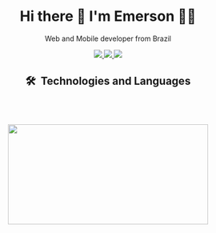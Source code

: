<h1 align='center'>
  Hi there 👋 I'm Emerson 👨‍💻
</h1>

<p align="center"> 
   Web and Mobile developer from Brazil
</p>

<p align="center">
  <a href="https://linkedin.com/in/emersonslima" target="_blank" alt="Linkedin">
    <img src="https://img.shields.io/badge/-Linkedin-6610F2?style=for-the-badge&logo=Linkedin&logoColor=FFFFFF&link=https://linkedin.com/in/emersonslima"/>
  </a>
  <a href="mailto:emerson.dev7@gmail.com?subject=Hello%20again" target="_blank" alt="WhatsApp">
  <img src="https://img.shields.io/badge/Gmail-6610f2?style=for-the-badge&logo=gmail&logoColor=white"/>
  </a>
  <a href="https://instagram.com/emersonlimaa7" target="_blank" alt="Instagram">
    <img src="https://img.shields.io/badge/-instagram-6610F2?style=for-the-badge&logo=instagram&logoColor=FFFFFF&link=https://instagram.com/emersonlimaa7"/>
  </a>
</p> 

<div align="center" style:"display: inline-block">
  
  <h2> 🛠 &nbsp;Technologies and Languages</h2>
  <div display="inline block">
  
  <img alt="" src="https://img.shields.io/badge/javascript-%23323330.svg?style=for-the-badge&logo=javascript&logoColor=%23F7DF1E"/>
  <img alt="" src="https://img.shields.io/badge/react-%2320232a.svg?style=for-the-badge&logo=react&logoColor=%2361DAFB"/>
  <img alt="" src="https://img.shields.io/badge/react_native-%2320232a.svg?style=for-the-badge&logo=react&logoColor=%2361DAFB" />
  <img alt="" src="https://img.shields.io/badge/typescript-%23007ACC.svg?style=for-the-badge&logo=typescript&logoColor=white"/>
  <img alt="" src="https://img.shields.io/badge/css3-%231572B6.svg?style=for-the-badge&logo=css3&logoColor=white"/>
  <img alt="" src="https://img.shields.io/badge/html5-%23E34F26.svg?style=for-the-badge&logo=html5&logoColor=white"/>
  <img alt="" src="https://img.shields.io/badge/bootstrap-%23563D7C.svg?style=for-the-badge&logo=bootstrap&logoColor=white"/>
  <img alt="" src="https://img.shields.io/badge/expo-1C1E24?style=for-the-badge&logo=expo&logoColor=#D04A37"/>
  <img alt="" src="https://img.shields.io/badge/node.js-6DA55F?style=for-the-badge&logo=node.js&logoColor=white"/>
  <img alt="" src="https://img.shields.io/badge/postgres-%23316192.svg?style=for-the-badge&logo=postgresql&logoColor=white"/>
  <img alt="" src="https://img.shields.io/badge/Amazon_AWS-FF9900?style=for-the-badge&logo=amazonaws&logoColor=white"/>
  <img alt="" src="https://img.shields.io/badge/Vercel-000000?style=for-the-badge&logo=vercel&logoColor=white"/>
  <img alt="" src="https://img.shields.io/badge/Figma-F24E1E?style=for-the-badge&logo=figma&logoColor=white"/>
  <img alt="" src="https://img.shields.io/badge/Express.js-000000?style=for-the-badge&logo=express&logoColor=white"/>
  <img alt="" src="https://img.shields.io/badge/Sass-CC6699?style=for-the-badge&logo=sass&logoColor=white"/>
  <img alt="" src="https://img.shields.io/badge/Tailwind_CSS-38B2AC?style=for-the-badge&logo=tailwind-css&logoColor=white"/>
  <img alt="" src="https://img.shields.io/badge/VSCode-0078D4?style=for-the-badge&logo=visual%20studio%20code&logoColor=white"/>
  </div>
   <br>
<p align="center">
 <img width="400em" height="200em" src="https://github-readme-stats.vercel.app/api/top-langs/?username=emersonlimaa&layout=compact&langs_count=6)(https://github.com/emersonlimaa/github-readme-statsCompact&theme=radical"/>
</p> 
